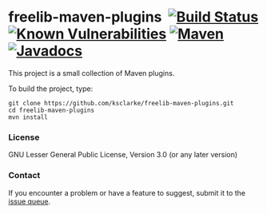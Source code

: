 # freelib-maven-plugins &nbsp;[![Build Status](https://travis-ci.org/ksclarke/freelib-maven-plugins.png?branch=master)](https://travis-ci.org/ksclarke/freelib-maven-plugins) [![Known Vulnerabilities](https://snyk.io/test/github/ksclarke/freelib-maven-plugins/badge.svg)](https://snyk.io/test/github/ksclarke/freelib-maven-plugins) [![Maven](https://img.shields.io/maven-metadata/v/http/central.maven.org/maven2/info/freelibrary/freelib-maven-plugins/maven-metadata.xml.svg?colorB=brightgreen)](http://mvnrepository.com/artifact/info.freelibrary/freelib-maven-plugins) [![Javadocs](http://javadoc.io/badge/info.freelibrary/freelib-maven-plugins.svg)](http://projects.freelibrary.info/freelib-maven-plugins/javadocs.html)

This project is a small collection of Maven plugins.

To build the project, type:

    git clone https://github.com/ksclarke/freelib-maven-plugins.git
    cd freelib-maven-plugins
    mvn install

### License

GNU Lesser General Public License, Version 3.0 (or any later version)

### Contact

If you encounter a problem or have a feature to suggest, submit it to the [issue queue](https://github.com/ksclarke/freelib-maven-plugins/issues 
"GitHub Issues Queue").
